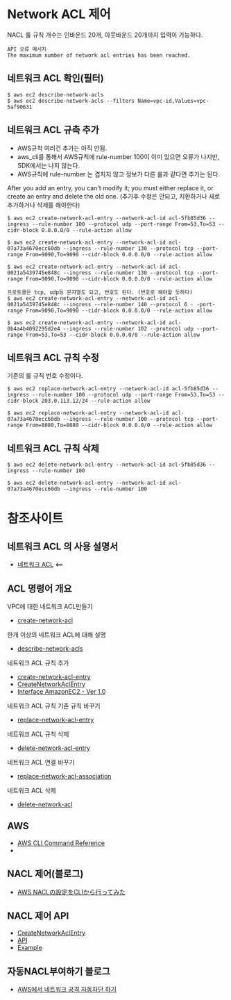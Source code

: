 # Network ACL 제어
NACL 룰 규칙 개수는 인바운드 20개, 아웃바운드 20개까지 입력이 가능하다.
```
API 오류 메시지
The maximum number of network acl entries has been reached.
```

## 네트워크 ACL 확인(필터)
```
$ aws ec2 describe-network-acls
$ aws ec2 describe-network-acls --filters Name=vpc-id,Values=vpc-5af90631
```

## 네트워크 ACL 규측 추가
- AWS규칙 여러건 추가는 아직 안됨.
- aws_cli를 통해서 AWS규칙에 rule-number 100이 이미 있으면 오류가 나지만, SDK에서는 나지 않는다.
- AWS규칙에 rule-number 는 겹치지 않고 정보가 다른 룰과 같다면 추가는 된다.


After you add an entry, you can't modify it; you must either replace it, or create an entry and delete the old one. (추가후 수정은 안되고, 치환하거나 새로 추가하거나 삭제를 해야한다)

```
$ aws ec2 create-network-acl-entry --network-acl-id acl-5fb85d36 --ingress --rule-number 100 --protocol udp --port-range From=53,To=53 --cidr-block 0.0.0.0/0 --rule-action allow

$ aws ec2 create-network-acl-entry --network-acl-id acl-07a73a4670ecc60db --ingress --rule-number 130 --protocol tcp --port-range From=9090,To=9090 --cidr-block 0.0.0.0/0 --rule-action allow

$ aws ec2 create-network-acl-entry --network-acl-id acl-0021a5439745e848c --ingress --rule-number 130 --protocol tcp --port-range From=9090,To=9090 --cidr-block 0.0.0.0/0 --rule-action allow

프로토콜은 tcp, udp등 문자열도 되고, 번호도 된다. (번호로 해야할 듯하다)
$ aws ec2 create-network-acl-entry --network-acl-id acl-0021a5439745e848c --ingress --rule-number 140 --protocol 6 - -port-range From=9090,To=9090 --cidr-block 0.0.0.0/0 --rule-action allow

$ aws ec2 create-network-acl-entry --network-acl-id acl-0b4a4b4092295d2e4 --ingress --rule-number 102 --protocol udp --port-range From=53,To=53 --cidr-block 0.0.0.0/0 --rule-action allow
```



## 네트워크 ACL 규칙 수정
기존의 룰 규칙 번호 수정이다.
```
$ aws ec2 replace-network-acl-entry --network-acl-id acl-5fb85d36 --ingress --rule-number 100 --protocol udp --port-range From=53,To=53 --cidr-block 203.0.113.12/24 --rule-action allow

$ aws ec2 replace-network-acl-entry --network-acl-id acl-07a73a4670ecc60db --ingress --rule-number 100 --protocol tcp --port-range From=8080,To=8080 --cidr-block 0.0.0.0/0 --rule-action allow
```


## 네트워크 ACL 규칙 삭제
```
$ aws ec2 delete-network-acl-entry --network-acl-id acl-5fb85d36 --ingress --rule-number 100

$ aws ec2 delete-network-acl-entry --network-acl-id acl-07a73a4670ecc60db --ingress --rule-number 100
```

# 참조사이트
## 네트워크 ACL 의 사용 설명서
- [네트워크 ACL](https://docs.aws.amazon.com/ko_kr/vpc/latest/userguide/vpc-network-acls.html) <==

## ACL 명령어 개요
VPC에 대한 네트워크 ACL만들기
* [create-network-acl](https://docs.aws.amazon.com/cli/latest/reference/ec2/create-network-acl.html)

한개 이상의 네트워크 ACL에 대해 설명
* [describe-network-acls](https://docs.aws.amazon.com/cli/latest/reference/ec2/describe-network-acls.html)

네트워크 ACL 규칙 추가
* [create-network-acl-entry](https://docs.aws.amazon.com/cli/latest/reference/ec2/create-network-acl-entry.html)
* [CreateNetworkAclEntry](https://docs.aws.amazon.com/AWSEC2/latest/APIReference/API_CreateNetworkAclEntry.html)
* [Interface AmazonEC2 - Ver 1.0](https://docs.aws.amazon.com/AWSJavaSDK/latest/javadoc/com/amazonaws/services/ec2/AmazonEC2.html#createNetworkAclEntry-com.amazonaws.services.ec2.model.CreateNetworkAclEntryRequest-)

네트워크 ACL 규칙 기존 규칙 바꾸기
* [replace-network-acl-entry](https://docs.aws.amazon.com/cli/latest/reference/ec2/replace-network-acl-entry.html)

네트워크 ACL 규칙 삭제
* [delete-network-acl-entry](https://docs.aws.amazon.com/cli/latest/reference/ec2/delete-network-acl-entry.html)

네트워크 ACL 연결 바꾸기
* [replace-network-acl-association](https://docs.aws.amazon.com/cli/latest/reference/ec2/replace-network-acl-association.html)

네트워크 ACL 삭제
* [delete-network-acl](https://docs.aws.amazon.com/cli/latest/reference/ec2/delete-network-acl.html)

## AWS
- [AWS CLI Command Reference](https://docs.aws.amazon.com/ko_kr/cli/latest/index.html)
- [](https://qiita.com/t-fujiwara/items/835cccbef7ec6d199251)

## NACL 제어(블로그)
- [AWS NACLの設定をCLIから行ってみた](http://kimutansk.hatenablog.com/entry/2015/09/23/081022)

## NACL 제어 API
- [CreateNetworkAclEntry](https://docs.aws.amazon.com/AWSEC2/latest/APIReference/API_CreateNetworkAclEntry.html)
- [API](https://docs.aws.amazon.com/AWSJavaSDK/latest/javadoc/com/amazonaws/services/ec2/AmazonEC2.html#createNetworkAclEntry-com.amazonaws.services.ec2.model.CreateNetworkAclEntryRequest-)
- [Example](https://docs.aws.amazon.com/ja_jp/sdkfornet/v3/apidocs/items/EC2/MEC2CreateNetworkAclEntryCreateNetworkAclEntryRequest.html)


## 자동NACL부여하기 블로그
- [AWS에서 네트워크 공격 자동차단 하기](http://woowabros.github.io/security/2018/02/23/aws-auto-security1.html)